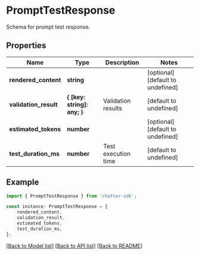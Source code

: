 # PromptTestResponse

Schema for prompt test response.

## Properties

Name | Type | Description | Notes
------------ | ------------- | ------------- | -------------
**rendered_content** | **string** |  | [optional] [default to undefined]
**validation_result** | **{ [key: string]: any; }** | Validation results | [default to undefined]
**estimated_tokens** | **number** |  | [optional] [default to undefined]
**test_duration_ms** | **number** | Test execution time | [default to undefined]

## Example

```typescript
import { PromptTestResponse } from 'chatter-sdk';

const instance: PromptTestResponse = {
    rendered_content,
    validation_result,
    estimated_tokens,
    test_duration_ms,
};
```

[[Back to Model list]](../README.md#documentation-for-models) [[Back to API list]](../README.md#documentation-for-api-endpoints) [[Back to README]](../README.md)

